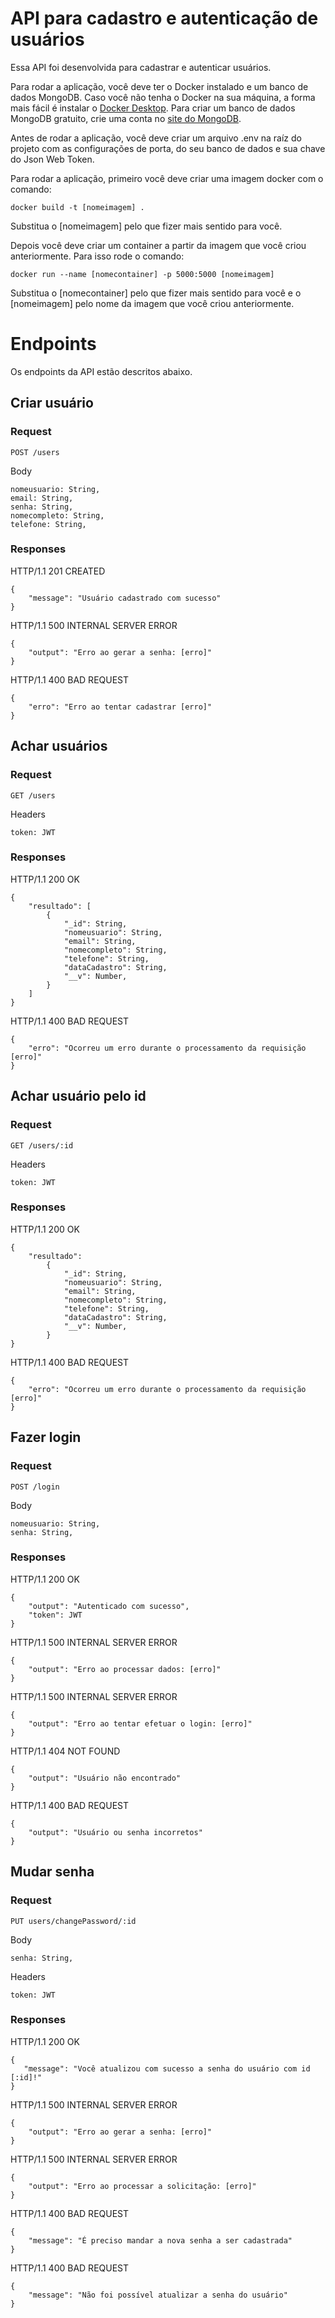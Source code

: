 # API para cadastro e autenticação de usuários

Essa API foi desenvolvida para cadastrar e autenticar usuários.

Para rodar a aplicação, você deve ter o Docker instalado e um banco de dados MongoDB. Caso você não tenha o Docker na sua máquina, a forma mais fácil é instalar o [Docker Desktop](https://docs.docker.com/desktop/). Para criar um banco de dados MongoDB gratuito, crie uma conta no [site do MongoDB](https://www.mongodb.com/).

Antes de rodar a aplicação, você deve criar um arquivo .env na raíz do projeto com as configurações de porta, do seu banco de dados e sua chave do Json Web Token.

Para rodar a aplicação, primeiro você deve criar uma imagem docker com o comando:

    docker build -t [nomeimagem] .

Substitua o [nomeimagem] pelo que fizer mais sentido para você.

Depois você deve criar um container a partir da imagem que você criou anteriormente. Para isso rode o comando:

    docker run --name [nomecontainer] -p 5000:5000 [nomeimagem]

Substitua o [nomecontainer] pelo que fizer mais sentido para você e o [nomeimagem] pelo nome da imagem que você criou anteriormente.

# Endpoints

Os endpoints da API estão descritos abaixo.

## Criar usuário

### Request

`POST /users`

Body

    nomeusuario: String,
    email: String,
    senha: String,
    nomecompleto: String,
    telefone: String,

### Responses

HTTP/1.1 201 CREATED

    {
        "message": "Usuário cadastrado com sucesso"
    }

HTTP/1.1 500 INTERNAL SERVER ERROR

    {
        "output": "Erro ao gerar a senha: [erro]"
    }

HTTP/1.1 400 BAD REQUEST

    {
        "erro": "Erro ao tentar cadastrar [erro]"
    }

## Achar usuários

### Request

`GET /users`

Headers

    token: JWT

### Responses

HTTP/1.1 200 OK

    {
        "resultado": [
            {
                "_id": String,
                "nomeusuario": String,
                "email": String,
                "nomecompleto": String,
                "telefone": String,
                "dataCadastro": String,
                "__v": Number,
            }
        ]
    }

HTTP/1.1 400 BAD REQUEST

    {
        "erro": "Ocorreu um erro durante o processamento da requisição [erro]"
    }

## Achar usuário pelo id

### Request

`GET /users/:id`

Headers

    token: JWT

### Responses

HTTP/1.1 200 OK

    {
        "resultado":
            {
                "_id": String,
                "nomeusuario": String,
                "email": String,
                "nomecompleto": String,
                "telefone": String,
                "dataCadastro": String,
                "__v": Number,
            }
    }

HTTP/1.1 400 BAD REQUEST

    {
        "erro": "Ocorreu um erro durante o processamento da requisição [erro]"
    }

## Fazer login

### Request

`POST /login`

Body

    nomeusuario: String,
    senha: String,

### Responses

HTTP/1.1 200 OK

    {
        "output": "Autenticado com sucesso",
        "token": JWT
    }

HTTP/1.1 500 INTERNAL SERVER ERROR

    {
        "output": "Erro ao processar dados: [erro]"
    }

HTTP/1.1 500 INTERNAL SERVER ERROR

    {
        "output": "Erro ao tentar efetuar o login: [erro]"
    }

HTTP/1.1 404 NOT FOUND

    {
        "output": "Usuário não encontrado"
    }

HTTP/1.1 400 BAD REQUEST

    {
        "output": "Usuário ou senha incorretos"
    }

## Mudar senha

### Request

`PUT users/changePassword/:id`

Body

    senha: String,

Headers

    token: JWT

### Responses

HTTP/1.1 200 OK

    {
       "message": "Você atualizou com sucesso a senha do usuário com id [:id]!"
    }

HTTP/1.1 500 INTERNAL SERVER ERROR

    {
        "output": "Erro ao gerar a senha: [erro]"
    }

HTTP/1.1 500 INTERNAL SERVER ERROR

    {
        "output": "Erro ao processar a solicitação: [erro]"
    }

HTTP/1.1 400 BAD REQUEST

    {
        "message": "É preciso mandar a nova senha a ser cadastrada"
    }

HTTP/1.1 400 BAD REQUEST

    {
        "message": "Não foi possível atualizar a senha do usuário"
    }
